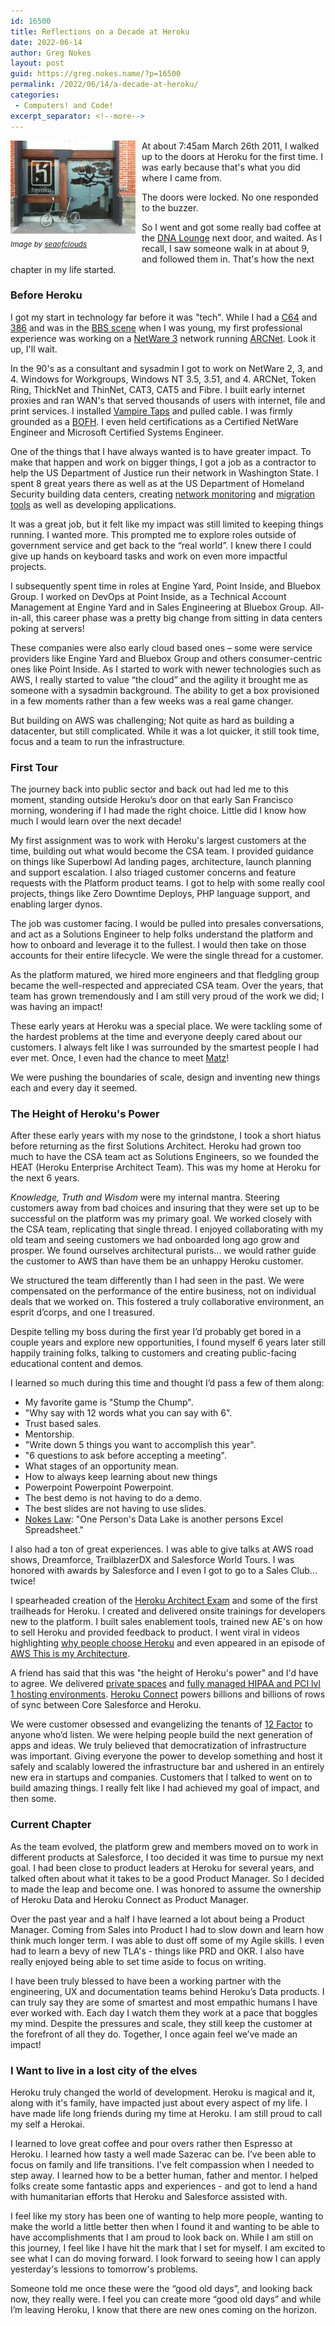 ```yaml
---
id: 16500
title: Reflections on a Decade at Heroku
date: 2022-06-14
author: Greg Nokes
layout: post
guid: https://greg.nokes.name/?p=16500
permalink: /2022/06/14/a-decade-at-heroku/
categories:
 - Computers! and Code!
excerpt_separator: <!--more-->
---
```


<div style="float: left; padding: 0 10px 10px 0;"><img src="/binaries/2022/06/Doors.JPG" width="200" alt="glass doors with bonasi tree etched"><br />
<sub><i>Image by <a href="https://twitter.com/seaofclouds">seaofclouds</a></i></sub></div>

At about 7:45am March 26th 2011, I walked up to the doors at Heroku for the first time. I was early because that's what you did where I came from.

The doors were locked. No one responded to the buzzer.

So I went and got some really bad coffee at the [DNA Lounge](https://www.dnalounge.com) next door, and waited. As I recall, I saw someone walk in at about 9, and followed them in. That's how the next chapter in my life started.

<!--more-->

<h3>Before Heroku</h3>

I got my start in technology far before it was "tech". While I had a [C64](https://en.wikipedia.org/wiki/Commodore_64) and [386](https://en.wikipedia.org/wiki/I386) and was in the [BBS scene](http://bbslist.textfiles.com/559/oldschool.html) when I was young, my first professional experience was working on a [NetWare 3](https://en.wikipedia.org/wiki/NetWare) network running [ARCNet](https://en.wikipedia.org/wiki/ARCNET). Look it up, I'll wait.

In the 90's as a consultant and sysadmin I got to work on NetWare 2, 3, and 4. Windows for Workgroups, Windows NT 3.5, 3.51, and 4. ARCNet, Token Ring, ThickNet and ThinNet, CAT3, CAT5 and Fibre. I built early internet proxies and ran WAN's that served thousands of users with internet, file and print services. I installed [Vampire Taps](https://en.wikipedia.org/wiki/Vampire_tap) and pulled cable. I was firmly grounded as a [BOFH](http://www.bofharchive.com). I even held certifications as a Certified NetWare Engineer and Microsoft Certified Systems Engineer.

One of the things that I have always wanted is to have greater impact. To make that happen and work on bigger things, I got a job as a contractor to help the US Department of Justice run their network in Washington State. I spent 8 great years there as well as at the US Department of Homeland Security building data centers, creating [network monitoring](https://github.com/tsykoduk/CondorNG) and [migration tools](https://github.com/tsykoduk/sync_script) as well as developing applications.

It was a great job, but it felt like my impact was still limited to keeping things running. I wanted more. This prompted me to explore roles outside of government service and get back to the “real world”. I knew there I could give up hands on keyboard tasks and work on even more impactful projects.

I subsequently spent time in roles at Engine Yard, Point Inside, and Bluebox Group. I worked on DevOps at Point Inside, as a Technical Account Management at Engine Yard and in Sales Engineering at Bluebox Group. All-in-all, this career phase was a pretty big change from sitting in data centers poking at servers! 

These companies were also early cloud based ones – some were service providers like Engine Yard and Bluebox Group and others consumer-centric ones like Point Inside. As I started to work with newer technologies such as AWS, I really started to value “the cloud” and the agility it brought me as someone with a sysadmin background. The ability to get a box provisioned in a few moments rather than a few weeks was a real game changer.

But building on AWS was challenging; Not quite as hard as building a datacenter, but still complicated. While it was a lot quicker, it still took time, focus and a team to run the 
infrastructure.

<h3>First Tour</h3>

The journey back into public sector and back out had led me to this moment, standing outside Heroku’s door on that early San Francisco morning, wondering if I had made the right choice. Little did I know how much I would learn over the next decade! 

My first assignment was to work with Heroku's largest customers at the time, building out what would become the CSA team. I provided guidance on things like Superbowl Ad landing pages, architecture, launch planning and support escalation. I also triaged customer concerns and feature requests with the Platform product teams. I got to help with some really cool projects, things like Zero Downtime Deploys, PHP language support, and enabling larger dynos.

The job was customer facing. I would be pulled into presales conversations, and act as a Solutions Engineer to help folks understand the platform and how to onboard and leverage it to the fullest. I would then take on those accounts for their entire lifecycle. We were the single thread for a customer. 

As the platform matured, we hired more engineers and that fledgling group became the well-respected and appreciated CSA team. Over the years, that team has grown tremendously and I am still very proud of the work we did; I was having an impact! 

These early years at Heroku was a special place. We were tackling some of the hardest problems at the time and everyone deeply cared about our customers. I always felt like I was surrounded by the smartest people I had ever met. Once, I even had the chance to meet [Matz](https://www.ruby-lang.org/en/about/)!
 
We were pushing the boundaries of scale, design and inventing new things each and every day it seemed.

<h3>The Height of Heroku's Power</h3>

After these early years with my nose to the grindstone, I took a short hiatus before returning as the first Solutions Architect. Heroku had grown too much to have the CSA team act as Solutions Engineers, so we founded the HEAT (Heroku Enterprise Architect Team). This was my home at Heroku for the next 6 years.

*Knowledge, Truth and Wisdom* were my internal mantra. Steering customers away from bad choices and insuring that they were set up to be successful on the platform was my primary goal. We worked closely with the CSA team, replicating that single thread. I enjoyed collaborating with my old team and seeing customers we had onboarded long ago grow and prosper. We found ourselves architectural purists... we would rather guide the customer to AWS than have them be an unhappy Heroku customer.

We structured the team differently than I had seen in the past. We were compensated on the performance of the entire business, not on individual deals that we worked on. This fostered a truly collaborative environment, an esprit d’corps, and one I treasured. 

Despite telling my boss during the first year I’d probably get bored in a couple years and explore new opportunities, I found myself 6 years later still happily training folks, talking to customers and creating public-facing educational content and demos.

I learned so much during this time and thought I’d pass a few of them along:

* My favorite game is "Stump the Chump". 
* "Why say with 12 words what you can say with 6". 
* Trust based sales. 
* Mentorship. 
* "Write down 5 things you want to accomplish this year". 
* "6 questions to ask before accepting a meeting". 
* What stages of an opportunity mean. 
* How to always keep learning about new things
* Powerpoint Powerpoint Powerpoint.
* The best demo is not having to do a demo.
* The best slides are not having to use slides.
* [Nokes Law](https://greg.nokes.name/2019/10/09/thoughts-on-data-lakes/): "One Person's Data Lake is another persons Excel Spreadsheet."

 I also had a ton of great experiences. I was able to give talks at AWS road shows, Dreamforce, TrailblazerDX and Salesforce World Tours. I was honored with awards by Salesforce and I even I got to go to a Sales Club... twice!

I spearheaded creation of the [Heroku Architect Exam](https://trailhead.salesforce.com/en/credentials/herokuarchitect) and some of the first trailheads for Heroku. I created and delivered onsite trainings for developers new to the platform. I built sales enablement tools, trained new AE's on how to sell Heroku and provided feedback to product. I went viral in videos highlighting [why people choose Heroku](https://greg.nokes.name/2020/09/16/condos-and-lumberjacks/) and even appeared in an episode of [AWS This is my Architecture](https://www.linkedin.com/feed/update/urn:li:activity:6272509374988718080/).

A friend has said that this was "the height of Heroku's power" and I'd have to agree. We delivered [private spaces](https://www.heroku.com/private-spaces) and [fully managed HIPAA and PCI lvl 1 hosting environments](https://www.heroku.com/shield). [Heroku Connect](https://www.heroku.com/connect) powers billions and billions of rows of sync between Core Salesforce and Heroku.

We were customer obsessed and evangelizing the tenants of [12 Factor](https://12factor.net) to anyone who’d listen. We were helping people build the next generation of apps and ideas. We truly believed that democratization of infrastructure was important. Giving everyone the power to develop something and host it safely and scalably lowered the infrastructure bar and ushered in an entirely new era in startups and companies. Customers that I talked to went on to build amazing things. I really felt like I had achieved my goal of impact, and then some.

<h3>Current Chapter</h3>

As the team evolved, the platform grew and members moved on to work in different products at Salesforce, I too decided it was time to pursue my next goal. I had been close to product leaders at Heroku for several years, and talked often about what it takes to be a good Product Manager. So I decided to made the leap and become one. I was honored to assume the ownership of Heroku Data and Heroku Connect as Product Manager.

Over the past year and a half I have learned a lot about being a Product Manager. Coming from Sales into Product I had to slow down and learn how think much longer term. I was able to dust off some of my Agile skills. I even had to learn a bevy of new TLA's - things like PRD and OKR. I also have really enjoyed being able to set time aside to focus on writing.

I have been truly blessed to have been a working partner with the engineering, UX and documentation teams behind Heroku’s Data products. I can truly say they are some of smartest and most empathic humans I have ever worked with. Each day I watch them they work at a pace that boggles my mind. Despite the pressures and scale, they still keep the customer at the forefront of all they do. Together, I once again feel we’ve made an impact! 

<h3>I Want to live in a lost city of the elves</h3>

Heroku truly changed the world of development. Heroku is magical and it, along with it's family, have impacted just about every aspect of my life. I have made life long friends during my time at Heroku. I am still proud to call my self a Herokai.

I learned to love great coffee and pour overs rather then Espresso at Heroku. I learned how tasty a well made Sazerac can be. I’ve been able to focus on family and life transitions. I've felt compassion when I needed to step away. I learned how to be a better human, father and mentor. I helped folks create some fantastic apps and experiences - and got to lend a hand with humanitarian efforts that Heroku and Salesforce assisted with. 

I feel like my story has been one of wanting to help more people, wanting to make the world a little better then when I found it and wanting to be able to have accomplishments that I am proud to look back on. While I am still on this journey, I feel like I have hit the mark that I set for myself. I am excited to see what I can do moving forward. I look forward to seeing how I can apply yesterday's lessions to tomorrow's problems.

Someone told me once these were the “good old days”, and looking back now, they really were. I feel you can create more “good old days” and while I’m leaving Heroku, I know that there are new ones coming on the horizon. 
 
